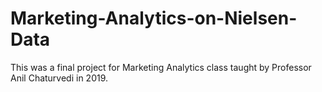 # Marketing-Analytics-on-Nielsen-Data

This was a final project for Marketing Analytics class taught by Professor Anil Chaturvedi in 2019. 
